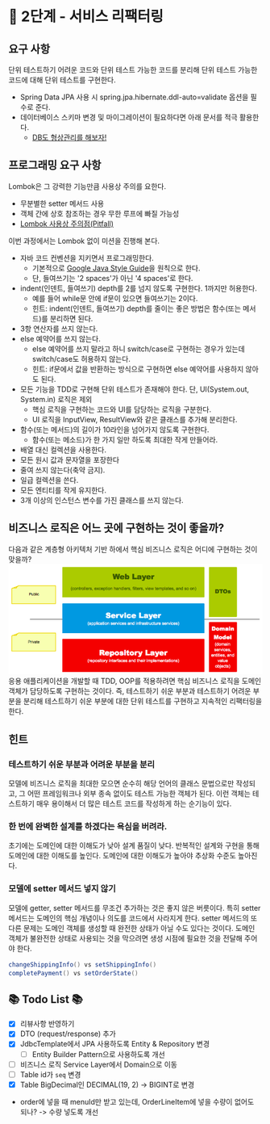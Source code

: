 # 🚀 2단계 - 서비스 리팩터링
## 요구 사항
단위 테스트하기 어려운 코드와 단위 테스트 가능한 코드를 분리해 단위 테스트 가능한 코드에 대해 단위 테스트를 구현한다.
- Spring Data JPA 사용 시 spring.jpa.hibernate.ddl-auto=validate 옵션을 필수로 준다.
- 데이터베이스 스키마 변경 및 마이그레이션이 필요하다면 아래 문서를 적극 활용한다.
  - [DB도 형상관리를 해보자!](https://meetup.toast.com/posts/173)

## 프로그래밍 요구 사항
Lombok은 그 강력한 기능만큼 사용상 주의를 요한다.
- 무분별한 setter 메서드 사용
- 객체 간에 상호 참조하는 경우 무한 루프에 빠질 가능성
- [Lombok 사용상 주의점(Pitfall)](https://kwonnam.pe.kr/wiki/java/lombok/pitfall)

이번 과정에서는 Lombok 없이 미션을 진행해 본다.
- 자바 코드 컨벤션을 지키면서 프로그래밍한다. 
  - 기본적으로 [Google Java Style Guide](https://google.github.io/styleguide/javaguide.html)을 원칙으로 한다.
  - 단, 들여쓰기는 '2 spaces'가 아닌 '4 spaces'로 한다.
- indent(인덴트, 들여쓰기) depth를 2를 넘지 않도록 구현한다. 1까지만 허용한다.
  - 예를 들어 while문 안에 if문이 있으면 들여쓰기는 2이다.
  - 힌트: indent(인덴트, 들여쓰기) depth를 줄이는 좋은 방법은 함수(또는 메서드)를 분리하면 된다.
- 3항 연산자를 쓰지 않는다.
- else 예약어를 쓰지 않는다.
  - else 예약어를 쓰지 말라고 하니 switch/case로 구현하는 경우가 있는데 switch/case도 허용하지 않는다.
  - 힌트: if문에서 값을 반환하는 방식으로 구현하면 else 예약어를 사용하지 않아도 된다.
- 모든 기능을 TDD로 구현해 단위 테스트가 존재해야 한다. 단, UI(System.out, System.in) 로직은 제외
  - 핵심 로직을 구현하는 코드와 UI를 담당하는 로직을 구분한다.
  - UI 로직을 InputView, ResultView와 같은 클래스를 추가해 분리한다.
- 함수(또는 메서드)의 길이가 10라인을 넘어가지 않도록 구현한다.
  - 함수(또는 메소드)가 한 가지 일만 하도록 최대한 작게 만들어라.
- 배열 대신 컬렉션을 사용한다.
- 모든 원시 값과 문자열을 포장한다
- 줄여 쓰지 않는다(축약 금지).
- 일급 컬렉션을 쓴다.
- 모든 엔티티를 작게 유지한다.
- 3개 이상의 인스턴스 변수를 가진 클래스를 쓰지 않는다.

## 비즈니스 로직은 어느 곳에 구현하는 것이 좋을까?
다음과 같은 계층형 아키텍처 기반 하에서 핵심 비즈니스 로직은 어디에 구현하는 것이 맞을까?
![img.png](images/step2_image1.png)
응용 애플리케이션을 개발할 때 TDD, OOP를 적용하려면 핵심 비즈니스 로직을 도메인 객체가 담당하도록 구현하는 것이다.
즉, 테스트하기 쉬운 부분과 테스트하기 어려운 부분을 분리해 테스트하기 쉬운 부분에 대한 단위 테스트를 구현하고 지속적인 리팩터링을 한다.

## 힌트
### 테스트하기 쉬운 부분과 어려운 부분을 분리
모델에 비즈니스 로직을 최대한 모으면 순수히 해당 언어의 클래스 문법으로만 작성되고, 그 어떤 프레임워크나 외부 종속 없이도 테스트 가능한 객체가 된다. 
이런 객체는 테스트하기 매우 용이해서 더 많은 테스트 코드를 작성하게 하는 순기능이 있다.

### 한 번에 완벽한 설계를 하겠다는 욕심을 버려라.
초기에는 도메인에 대한 이해도가 낮아 설계 품질이 낮다. 반복적인 설계와 구현을 통해 도메인에 대한 이해도를 높인다.
도메인에 대한 이해도가 높아야 추상화 수준도 높아진다.

### 모델에 setter 메서드 넣지 않기
모델에 getter, setter 메서드를 무조건 추가하는 것은 좋지 않은 버릇이다. 특히 setter 메서드는 도메인의 핵심 개념이나 의도를 코드에서 사라지게 한다. 
setter 메서드의 또 다른 문제는 도메인 객체를 생성할 때 완전한 상태가 아닐 수도 있다는 것이다. 
도메인 객체가 불완전한 상태로 사용되는 것을 막으려면 생성 시점에 필요한 것을 전달해 주어야 한다.
```java
changeShippingInfo() vs setShippingInfo()
completePayment() vs setOrderState()
```

## 📚 Todo List 📚
- [x] 리뷰사항 반영하기
- [x] DTO (request/response) 추가
- [x] JdbcTemplate에서 JPA 사용하도록 Entity & Repository 변경
  - [ ] Entity Builder Pattern으로 사용하도록 개선
- [ ] 비즈니스 로직 Service Layer에서 Domain으로 이동
- [ ] Table id가 `seq` 변경
- [x] Table BigDecimal인 DECIMAL(19, 2) -> BIGINT로 변경

- order에 넣을 때 menuId만 받고 있는데, OrderLineItem에 넣을 수량이 없어도 되나? -> 수량 넣도록 개선
